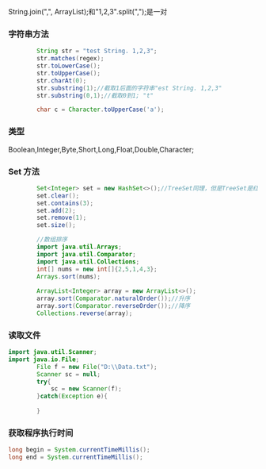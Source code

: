String.join(",", ArrayList);和"1,2,3".split(",");是一对  
### 字符串方法
```java
        String str = "test String. 1,2,3";
        str.matches(regex);
        str.toLowerCase();
        str.toUpperCase();
        str.charAt(0);
        str.substring(1);//截取1后面的字符串"est String. 1,2,3"
        str.substring(0,1);//截取0到1; "t"

        char c = Character.toUpperCase('a');
```
### 类型
Boolean,Integer,Byte,Short,Long,Float,Double,Character;
### Set 方法
```java
        Set<Integer> set = new HashSet<>();//TreeSet同理，但是TreeSet是红黑树，已经排好顺序
        set.clear();
        set.contains(3);
        set.add(2);
        set.remove(1);
        set.size();
```
```java
        //数组排序
        import java.util.Arrays;
        import java.util.Comparator;
        import java.util.Collections;
        int[] nums = new int[]{2,5,1,4,3};
        Arrays.sort(nums);
        
        ArrayList<Integer> array = new ArrayList<>();
        array.sort(Comparator.naturalOrder());//升序
        array.sort(Comparator.reverseOrder());//降序
        Collections.reverse(array);
```
      
### 读取文件
```java
import java.util.Scanner;
import java.io.File;
        File f = new File("D:\\Data.txt");
        Scanner sc = null;
        try{
            sc = new Scanner(f);
        }catch(Exception e){
        
        }
```
### 获取程序执行时间

```java
long begin = System.currentTimeMillis();
long end = System.currentTimeMillis();
```
